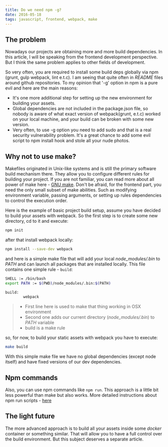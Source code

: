 ```yaml
---
title: Do we need npm -g?
date: 2016-05-18
tags: javascript, frontend, webpack, make
---
```


## The problem
Nowadays our projects are obtaining more and more build dependencies.
In this article, I will be speaking from the frontend development perspective.
But I think the same problem applies to other fields of development.

So very often, you are required to install some build deps globally via npm (grunt, gulp webpack, lint e.t.c).
I am seeing that quite often in *README* files around github repositories.
To my opinion that '-g' option in npm is a pure evil and here are the main reasons:

 * It's one more additional step for setting up the new environment for building your assets.
 * Global dependencies are not included in the package.json file, so nobody is aware of 
 what exact version of webpack(grunt, e.t.c) worked on your local machine, and your build can be broken 
 with some new version.
 * Very often, to use -g option you need to add sudo and that is a real security vulnerability problem.
 It's a great chance to add some evil script to npm install hook and stole all your nude photos.
 

## Why not to use make?
Makefiles originated in Unix-like systems and is still the primary software build mechanism there.
They allow you to configure different rules for building your project.
If you are not familiar, you can read more about all power of make here - [GNU make](http://www.gnu.org/software/make/manual/make.html).
Don't be afraid, for the frontend part, you need the only small subset of make abilities. Such as modifying environment variable,
passing arguments, or setting up rules dependencies to control the execution order.

Here is the example of basic project build setup, assume you have decided to build 
your assets with webpack. So the first step is to create some new directory, cd to it and execute:

```bash
npm init
```

after that install webpack locally:
```bash
npm install --save-dev webpack
```

and here is a simple make file that will add your local *node_modules/.bin* to *PATH* and can
launch all packages that are installed locally. This file contains one simple rule - ```build```:

```bash
SHELL := /bin/bash
export PATH := $(PWD)/node_modules/.bin:$(PATH)

build:
        webpack
```

> * First line here is used to make that thing working in OSX environment<br/>
> * Second one adds our current directory (*node_modules/.bin*) to *PATH* variable</br>
> * build is a make rule

so, for now, to build your static assets with webpack you have to execute:

```bash
make build
```

With this simple make file we have no global dependencies (except node itself) and have
fixed versions of our dev dependencies.

## Npm commands
Also, you can use npm commands like ```npm run```. This approach is a little bit less
powerful than make but also works. More detailed instructions about npm run scripts - [here](https://docs.npmjs.com/cli/run-script)

## The light future
The more advanced approach is to build all your assets inside some
*docker* container or something similar. That will allow you to have a full control over the build environment.
But this subject deserves a separate article.
